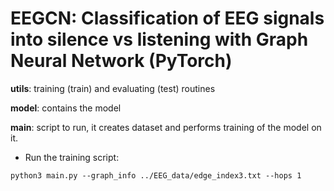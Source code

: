 # EEGCN: Classification of EEG signals into silence vs listening with Graph Neural Network (PyTorch)

**utils**: training (train) and evaluating (test) routines

**model**: contains the model

**main**: script to run, it creates dataset and performs training of the model on it.

* Run the training script:
``` 
python3 main.py --graph_info ../EEG_data/edge_index3.txt --hops 1
```

